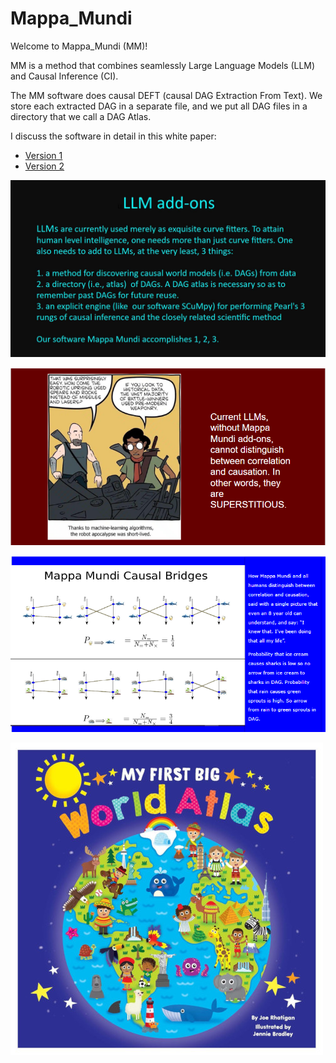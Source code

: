 # Mappa_Mundi

Welcome to Mappa_Mundi (MM)!

MM is a method that combines seamlessly
Large Language Models (LLM)
and Causal Inference (CI).

The MM software does causal DEFT
(causal DAG Extraction From Text).
We store each extracted DAG in a separate file, and we put
all DAG files in a directory
that we call
a DAG Atlas.

I discuss the software in
detail in this white paper: 
* [Version 1](https://github.com/rrtucci/mappa_mundi/blob/master/white_paper/mappa_mundi.pdf)  
* [Version 2](https://github.com/rrtucci/mappa_mundi/blob/master/white_paper/mappa_mundi_V2.pdf)

![LLM add-ons](pics/llm-addons.jpg)

![LLM are supertitious](https://github.com/rrtucci/mappa_mundi/blob/master/pics/llm-superstitious.png)

![Mappa Mundi Causal Bridges](https://github.com/rrtucci/mappa_mundi/blob/master/pics/causal-bridges-captioned.png)

![My First Big Atlas](pics/my_first_big_atlas.jpeg)


